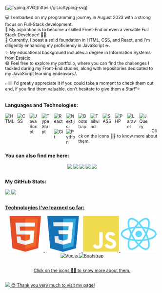 [![Typing SVG](https://readme-typing-svg.herokuapp.com/?lines=Hello+World,+I´m+Davidson+Dias!;But+you+can+call+me+Davidson!;I´m+a+Full-Stack+Developer.;Welcome+to+my+GitHub!)](https://git.io/typing-svg)

💻 I embarked on my programming journey in August 2023 with a strong focus on Full-Stack development.\
🚀 My aspiration is to become a skilled Front-End or even a versatile Full Stack Developer! 🙏🏼\
🌱 Currently, I boast a solid foundation in HTML, CSS, and React, and I'm diligently enhancing my proficiency in JavaScript ☕.\
✨ My educational background includes a degree in Information Systems from Estácio.\
😄 Feel free to explore my portfolio, where you can find the challenges I tackled during my Front-End studies, along with repositories dedicated to my JavaScript learning endeavors.\

👉🏼 I'd greatly appreciate it if you could take a moment to check them out and, if you find them valuable, don't hesitate to give them a Star!"⭐

##
### Languages and Technologies:
<img 
    align="left" 
    alt="HTML"
    title="HTML" 
    width="30px" 
    style="padding-right: 10px;" 
    src="https://cdn.jsdelivr.net/gh/devicons/devicon@latest/icons/html5/html5-original.svg" 
/>
<img 
    align="left" 
    alt="CSS" 
    title="CSS"
    width="30px" 
    style="padding-right: 10px;" 
    src="https://cdn.jsdelivr.net/gh/devicons/devicon@latest/icons/css3/css3-original.svg" 
/>
<img 
    align="left" 
    alt="JavaScript" 
    title="JavaScript"
    width="30px" 
    style="padding-right: 10px;" 
    src="https://cdn.jsdelivr.net/gh/devicons/devicon@latest/icons/javascript/javascript-original.svg" 
/>
<img 
    align="left" 
    alt="TypeScript"
    title="TypeScript" 
    width="30px" 
    style="padding-right: 10px;" 
    src="https://cdn.jsdelivr.net/gh/devicons/devicon@latest/icons/typescript/typescript-original.svg" 
/>
<img 
    align="left" 
    alt="React"
    title="React" 
    width="30px" 
    style="padding-right: 10px;" 
    src="https://cdn.jsdelivr.net/gh/devicons/devicon@latest/icons/react/react-original.svg" 
/>
<img 
    align="left" 
    alt="Next.js" 
    title="Next.js"
    width="30px" 
    style="padding-right: 10px;" 
    src="https://cdn.jsdelivr.net/gh/devicons/devicon@latest/icons/nextjs/nextjs-original.svg" 
/>
<img 
    align="left" 
    alt="Bootstrap"
    title="Bootstrap" 
    width="30px" 
    style="padding-right: 10px;" 
    src="https://cdn.jsdelivr.net/gh/devicons/devicon@latest/icons/bootstrap/bootstrap-original.svg" 
/>
<img 
    align="left" 
    alt="Tailwind" 
    title="Tailwind"
    width="30px" 
    style="padding-right: 10px;" 
    src="https://cdn.jsdelivr.net/gh/devicons/devicon@latest/icons/tailwindcss/tailwindcss-original.svg" 
/>
<img 
    align="left" 
    alt="SASS" 
    title="SASS"
    width="30px" 
    style="padding-right: 10px;" 
    src="https://cdn.jsdelivr.net/gh/devicons/devicon@latest/icons/sass/sass-original.svg" 
/>
<img 
    align="left" 
    alt="PHP" 
    title="PHP"
    width="30px" 
    style="padding-right: 10px;" 
    src="https://cdn.jsdelivr.net/gh/devicons/devicon@latest/icons/php/php-original.svg" 
/>
<img 
    align="left" 
    alt="Laravel" 
    title="Laravel"
    width="30px" 
    style="padding-right: 10px;" 
    src="https://cdn.jsdelivr.net/gh/devicons/devicon@latest/icons/laravel/laravel-original.svg" 
/>
<img 
    align="left" 
    alt="JQuery" 
    title="JQuery"
    width="30px" 
    style="padding-right: 10px;" 
    src="https://cdn.jsdelivr.net/gh/devicons/devicon@latest/icons/jquery/jquery-original.svg" 
/>
<img 
    align="left" 
    alt="Git" 
    title="Git"
    width="30px" 
    style="padding-right: 10px;" 
    src="https://cdn.jsdelivr.net/gh/devicons/devicon@latest/icons/git/git-original.svg" 
/>
<img 
    align="left" 
    alt="Python" 
    title="Python"
    width="30px" 
    style="padding-right: 10px;" 
    src="https://cdn.jsdelivr.net/gh/devicons/devicon@latest/icons/python/python-original.svg" 
/>

<br/>
<br/>
  <p>Click on the icons ☝🏻 to know more about them.</p>
</div>

##
### You can also find me here:
<div align="center"> 
  <a href ="https://www.linkedin.com/in/davidson-dias/" target="_blank"><img src="https://img.shields.io/badge/-LinkedIn-%230077B5?style=for-the-badge&logo=linkedin&logoColor=white" target="_blank"></a> 
  <a href ="https://www.youtube.com/c/InfoSevenTecnologia" target="_blank"><img src="https://img.shields.io/badge/YouTube-FF0000?style=for-the-badge&logo=youtube&logoColor=white" target="_blank"></a>
  <a href ="https://instagram.com/davidsonfe /" target="_blank"><img src="https://img.shields.io/badge/-Instagram-%23E4405F?style=for-the-badge&logo=instagram&logoColor=white" target="_blank"></a>
  <a href = "mailto: davidsonfe7@gmail.com"><img src="https://img.shields.io/badge/-Gmail-%23333?style=for-the-badge&logo=gmail&logoColor=white" target="_blank"></a>
  <a href ="https://wa.me/5531994980340"><img src="https://img.shields.io/badge/WhatsApp-25D366?style=for-the-badge&logo=whatsapp&logoColor=white" target="_blank"></a>
</div>

##

### My GitHub Stats:
<div>
  <a href="https://github.com/davidsondias">
  <img height="180em" src="https://github-readme-stats.vercel.app/api?username=davidsondias&show_icons=true&theme=tokyonight&include_all_commits=true&count_private=true"/>
  <img height="180em" src="https://github-readme-stats.vercel.app/api/top-langs/?username=davidsondias&layout=compact&langs_count=6&theme=tokyonight"/>
</div>
    
##
### Technologies I've learned so far:
<div align="center">
  <img src="https://raw.githubusercontent.com/devicons/devicon/master/icons/html5/html5-original.svg" width="120" alt="HTML5">
  <img src="https://raw.githubusercontent.com/devicons/devicon/master/icons/css3/css3-original.svg" width="120" alt="CSS3">
  <img src="https://raw.githubusercontent.com/devicons/devicon/master/icons/javascript/javascript-plain.svg" width="120" alt="JavaScript">
  <img src="https://raw.githubusercontent.com/devicons/devicon/master/icons/react/react-original.svg" width="120" alt="React">
  <img src="https://img.icons8.com/color/2x/vue-js.png" width="120" alt="Vue.js">
  <img src="https://img.icons8.com/color/2x/bootstrap.png" width="120" alt="Bootstrap">
  <br><br>
  <p>Click on the icons ☝🏻 to know more about them.</p>
</div>


##
![](https://komarev.com/ghpvc/?username=DavidsonDias)
😊 Thank you very much to visit my page!
